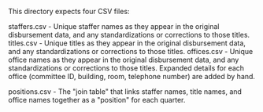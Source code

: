 This directory expects four CSV files:

staffers.csv - 
  Unique staffer names as they appear in the original disbursement data, and any standardizations or corrections to those titles.
titles.csv - 
  Unique titles as they appear in the original disbursement data, and any standardizations or corrections to those titles.
offices.csv -
  Unique office names as they appear in the original disbursement data, and any standardizations or corrections to those titles.
  Expanded details for each office (committee ID, building, room, telephone number) are added by hand.

positions.csv -
  The "join table" that links staffer names, title names, and office names together as a "position" for each quarter.